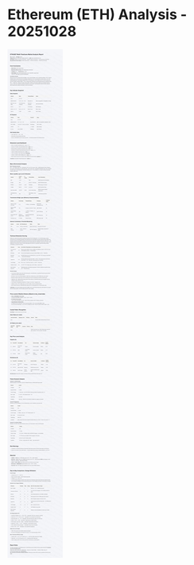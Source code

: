 # Ethereum (ETH) Analysis - 20251028

![Ethereum (ETH) Analysis - 20251028](../images/ETHUSDT_20251028_EN.png)
